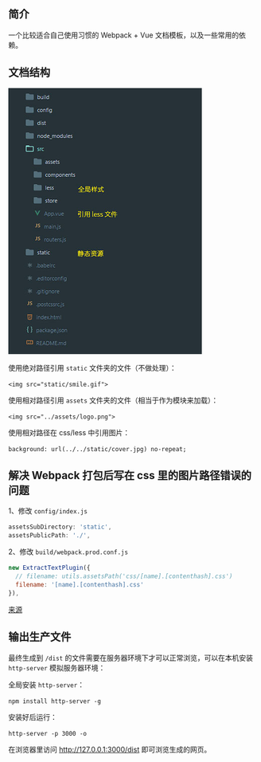 ## 简介

一个比较适合自己使用习惯的 Webpack + Vue 文档模板，以及一些常用的依赖。

## 文档结构

![](tree.jpg)

使用绝对路径引用 `static` 文件夹的文件（不做处理）：

`<img src="static/smile.gif">`

使用相对路径引用 `assets` 文件夹的文件（相当于作为模块来加载）：

`<img src="../assets/logo.png">`

使用相对路径在 css/less 中引用图片：

`background: url(../../static/cover.jpg) no-repeat;`

## 解决 Webpack 打包后写在 css 里的图片路径错误的问题

1、修改 `config/index.js`

```js
assetsSubDirectory: 'static',
assetsPublicPath: './',
```

2、修改 `build/webpack.prod.conf.js`

```js
new ExtractTextPlugin({
  // filename: utils.assetsPath('css/[name].[contenthash].css')
  filename: '[name].[contenthash].css'
}),
```

[来源](https://github.com/vuejs/vue-cli/issues/179)

## 输出生产文件

最终生成到 `/dist` 的文件需要在服务器环境下才可以正常浏览，可以在本机安装 `http-server` 模拟服务器环境：

全局安装 `http-server`：

`npm install http-server -g`

安装好后运行：

`http-server -p 3000 -o`

在浏览器里访问 http://127.0.0.1:3000/dist 即可浏览生成的网页。